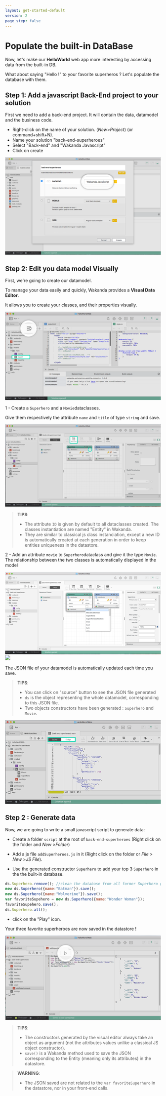 ```yaml
---
layout: get-started-default
version: 2
page_step: false
---
```


# Populate the built-in DataBase

Now, let's make our **HelloWorld** web app more interesting by accessing data from the built-in DB.

What about saying "Hello !" to your favorite superheros ? Let's populate the database with them.

## Step 1: Add a javascript Back-End project to your solution

First we need to add a back-end project. It will contain the data, datamodel and the business code.

- Right-click on the name of your solution. (_New_>_Project_) (or command+shift+N).
- Name your solution "back-end-superheroes"
- Select "Back-end" and "Wakanda Javascript"
- Click on create

<img src="../img/hww2-add-back-end.png" />

## Step 2: Edit you data model Visually

First, we're going to create our datamodel.

To manage your data easily and quickly, Wakanda provides a **Visual Data Editor**. 

It allows you to create your classes, and their properties visually.

<img src="../img/hww2-access-datamodel.png" />

1 - Create a `Superhero` and a `Movie`dataclasses. 

Give them respectively the attribute `name` and `title` of type `string` and save.

<img src="../img/hww2-new-dataclasses.png" />

> **TIPS**:  
> - The attribute `ID` is given by default to all dataclasses created. The classes instantiation are named "Entity" in Wakanda. 
> - They are similar to classical js class instanciation, except a new ID is automatically created at each generation in order to keep entities uniqueness in the datastore.

2 - Add an attribute `movie` to `Superhero`dataclass and give it the type `Movie`.
The relationship between the two classes is automatically displayed in the model

<img src="../img/hww2-new-attribute.png" />

<img src="../img/hww2-add-relationship.png" />

The JSON file of your datamodel is automatically updated each time you save.


> **TIPS**:  
> - You can click on "source" button to see the JSON file generated 
> - `ds` is the object representing the whole datamodel, corresponding to this JSON file.
> - Two objects constructors have been generated : `Superhero` and `Movie`.

<img src="../img/hww2-datamodel-json.png" />

## Step 2 : Generate data

Now, we are going to write a small javascript script to generate data:

- Create a folder `script` at the root of `back-end-superheroes` (Right click on the folder and _New_ >_Folder_)
- Add a js file `addSuperheroes.js` in it (Right click on the folder or _File_ > _New_ >_JS File_).
 
- Use the generated constructor `Superhero` to add your top 3 `Superhero` in the the built-in database.

```javascript
ds.Superhero.remove(); //clean the database from all former Superhero generated
new ds.Superhero({name:"Batman"}).save();
new ds.Superhero({name:"Wolverine"}).save();
var favoriteSupehero = new ds.Superhero({name:"Wonder Woman"});
favoriteSupehero.save();
ds.Superhero.all();
```

- click on the "Play" icon.

Your three favorite superheroes are now saved in the datastore !

<img src="../img/hww2-data-generation.png" />


> **TIPS**:  
> - The constructors generated by the visual editor always take an object as argument (not the attributes values unlike a classical JS object constructor).
> - `save()` is a Wakanda method used to save the JSON corresponding to the Entity (meaning only its attributes) in the datastore. 


> **WARNING**:  
> - The JSON saved are not related to the `var favoriteSuperhero` in the datastore, nor in your front-end calls.





